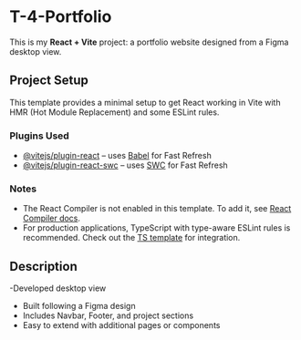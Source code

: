 # T-4-Portfolio

This is my **React + Vite** project: a portfolio website designed from a Figma desktop view.

## Project Setup

This template provides a minimal setup to get React working in Vite with HMR (Hot Module Replacement) and some ESLint rules.

### Plugins Used

- [@vitejs/plugin-react](https://github.com/vitejs/vite-plugin-react/blob/main/packages/plugin-react) – uses [Babel](https://babeljs.io/) for Fast Refresh
- [@vitejs/plugin-react-swc](https://github.com/vitejs/vite-plugin-react-swc) – uses [SWC](https://swc.rs/) for Fast Refresh

### Notes

- The React Compiler is not enabled in this template. To add it, see [React Compiler docs](https://react.dev/learn/react-compiler/installation).
- For production applications, TypeScript with type-aware ESLint rules is recommended. Check out the [TS template](https://github.com/vitejs/vite/tree/main/packages/create-vite/template-react-ts) for integration.

## Description

-Developed desktop view

- Built following a Figma design
- Includes Navbar, Footer, and project sections
- Easy to extend with additional pages or components
